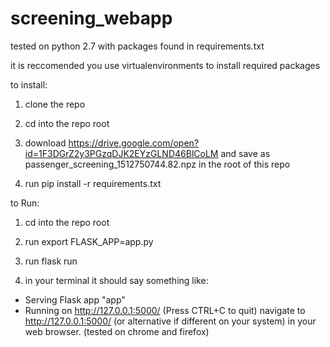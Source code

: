 # screening_webapp

tested on python 2.7 with packages found in requirements.txt

it is reccomended you use virtualenvironments to install required packages

to install:

1) clone the repo

2) cd into the repo root

3) download https://drive.google.com/open?id=1F3DGrZ2y3PGzqDJK2EYzGLND46BlCoLM and save as passenger_screening_1512750744.82.npz in the root of this repo

4) run pip install -r requirements.txt

to Run:

1) cd into the repo root

2) run export FLASK_APP=app.py

3) run flask run

4) in your terminal it should say something like:
  * Serving Flask app "app"
  * Running on http://127.0.0.1:5000/ (Press CTRL+C to quit)
  navigate to http://127.0.0.1:5000/ (or alternative if different on your system) in your web browser. (tested on chrome and firefox)
